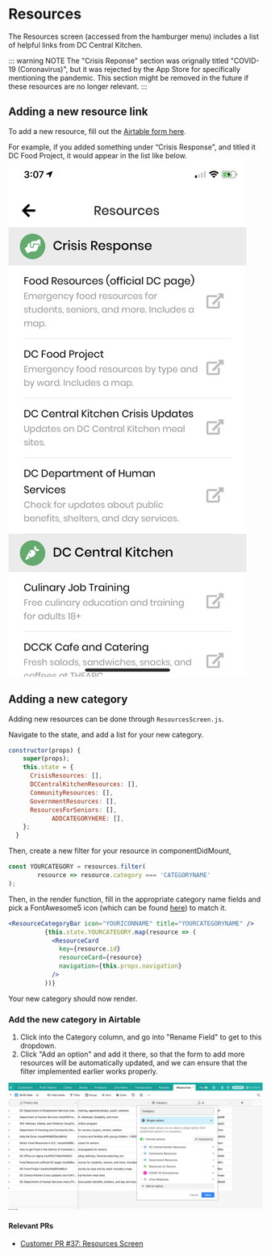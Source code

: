 # Resources
The Resources screen (accessed from the hamburger menu) includes a list of helpful links from DC Central Kitchen.

::: warning NOTE
The "Crisis Reponse" section was orignally titled "COVID-19 (Coronavirus)", but it was rejected by the App Store for specifically mentioning the pandemic. This section might be removed in the future if these resources are no longer relevant.
:::

## Adding a new resource link
To add a new resource, fill out the [Airtable form here](https://airtable.com/shrrLPnVm6kOA9nZZ). 

For example, if you added something under “Crisis Response", and titled it DC Food Project, it would appear in the list like below.
![Resource](../assets/resources/resource.png)

## Adding a new category
Adding new resources can be done through `ResourcesScreen.js`.

Navigate to the state, and add a list for your new category.

```jsx
constructor(props) {
    super(props);
    this.state = {
      CrisisResources: [],
      DCCentralKitchenResources: [],
      CommunityResources: [],
      GovernmentResources: [],
      ResourcesForSeniors: [],
			ADDCATEGORYHERE: [],
    };
  }
```

Then, create a new filter for your resource in componentDidMount, 

```jsx
const YOURCATEGORY = resources.filter(
        resource => resource.category === 'CATEGORYNAME'
);
```

Then, in the render function, fill in the appropriate category name fields and pick a FontAwesome5 icon (which can be found [here](https://icons.expo.fyi/)) to match it.

```jsx
<ResourceCategoryBar icon="YOURICONNAME" title="YOURCATEGORYNAME" />
          {this.state.YOURCATEGORY.map(resource => (
            <ResourceCard
              key={resource.id}
              resourceCard={resource}
              navigation={this.props.navigation}
            />
          ))}
```

Your new category should now render.

### Add the new category in Airtable

1. Click into the Category column, and go into "Rename Field" to get to this dropdown.
2. Click "Add an option" and add it there, so that the form to add more resources will be automatically updated, and we can ensure that the filter implemented earlier works properly.
   
![resource_airtable](../assets/resources/resourceairtable.png)

#### Relevant PRs
- [Customer PR #37: Resources Screen](https://github.com/calblueprint/dccentralkitchen/pull/37)